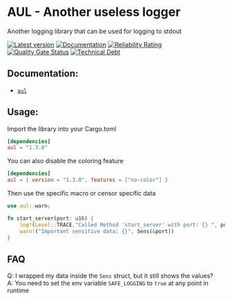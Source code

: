 # AUL - Another useless logger

Another logging library that can be used for logging to stdout

[![Latest version](https://img.shields.io/badge/crates.io-1.3.0-red)](https://crates.io/crates/aul)
[![Documentation](https://docs.rs/log/badge.svg)](https://docs.rs/aul)
[![Reliability Rating](https://sonarcloud.io/api/project_badges/measure?project=AdrisGithub_aul&metric=reliability_rating)](https://sonarcloud.io/summary/new_code?id=AdrisGithub_aul)
[![Quality Gate Status](https://sonarcloud.io/api/project_badges/measure?project=AdrisGithub_aul&metric=alert_status)](https://sonarcloud.io/summary/new_code?id=AdrisGithub_aul)
[![Technical Debt](https://sonarcloud.io/api/project_badges/measure?project=AdrisGithub_aul&metric=sqale_index)](https://sonarcloud.io/summary/new_code?id=AdrisGithub_aul)
## Documentation:

* [`aul`](https://docs.rs/aul)

## Usage:

Import the library into your Cargo.toml

```toml
[dependencies]
aul = "1.3.0"
```

You can also disable the coloring feature

```toml
[dependencies]
aul = { version = "1.3.0", features = ["no-color"] }
```

Then use the specific macro or censor specific data

```rust
use aul::warn;

fn start_server(port: u16) {
    log!(Level::TRACE,"Called Method 'start_server' with port: {} ", port);
    warn!("Important sensitive data: {}", Sens(&port))
}

```

## FAQ

Q: I wrapped my data inside the `Sens` struct, but it still shows the values? <br>
A: You need to set the env variable `SAFE_LOGGING` to `true` at any point in runtime